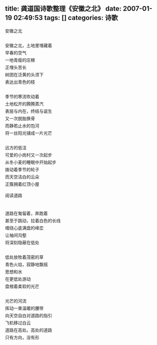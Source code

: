 title: 龚道国诗歌整理《安徽之北》
date: 2007-01-19 02:49:53
tags: []
categories: 诗歌
---
 <p style="Line-HeiGHT: 18pt; MArGin: 0cm 0cm 0pt; mso-line-height-rule: exactly">  安徽之北 </p> 
 <p style="Line-HeiGHT: 18pt; MArGin: 0cm 0cm 0pt; mso-line-height-rule: exactly"> &nbsp;</p> 
 <p style="Line-HeiGHT: 18pt; MArGin: 0cm 0cm 0pt; mso-line-height-rule: exactly">  安徽之北，土地里埋藏着</p> 
<!-- more --><p style="Line-HeiGHT: 18pt; MArGin: 0cm 0cm 0pt; mso-line-height-rule: exactly">  早春的空气</p> 
 <p style="Line-HeiGHT: 18pt; MArGin: 0cm 0cm 0pt; mso-line-height-rule: exactly">  一地青瘦的庄稼</p> 
 <p style="Line-HeiGHT: 18pt; MArGin: 0cm 0cm 0pt; mso-line-height-rule: exactly">  正埋头苦长</p> 
 <p style="Line-HeiGHT: 18pt; MArGin: 0cm 0cm 0pt; mso-line-height-rule: exactly">  树团在泛黄的头须下</p> 
 <p style="Line-HeiGHT: 18pt; MArGin: 0cm 0cm 0pt; mso-line-height-rule: exactly">  表达出青色的枝</p> 
 <p style="Line-HeiGHT: 18pt; MArGin: 0cm 0cm 0pt; mso-line-height-rule: exactly"> &nbsp;</p> 
 <p style="Line-HeiGHT: 18pt; MArGin: 0cm 0cm 0pt; mso-line-height-rule: exactly">  季节的寒流吹动着</p> 
 <p style="Line-HeiGHT: 18pt; MArGin: 0cm 0cm 0pt; mso-line-height-rule: exactly">  土地松开的腾腾蒸汽</p> 
 <p style="Line-HeiGHT: 18pt; MArGin: 0cm 0cm 0pt; mso-line-height-rule: exactly">  表层与内在，终结与诞生</p> 
 <p style="Line-HeiGHT: 18pt; MArGin: 0cm 0cm 0pt; mso-line-height-rule: exactly">  又一次脱胎换骨</p> 
 <p style="Line-HeiGHT: 18pt; MArGin: 0cm 0cm 0pt; mso-line-height-rule: exactly">  而静若止水的包河</p> 
 <p style="Line-HeiGHT: 18pt; MArGin: 0cm 0cm 0pt; mso-line-height-rule: exactly">  将一丝阳光铺成一片光芒</p> 
 <p style="Line-HeiGHT: 18pt; MArGin: 0cm 0cm 0pt; mso-line-height-rule: exactly"> &nbsp;</p> 
 <p style="Line-HeiGHT: 18pt; MArGin: 0cm 0cm 0pt; mso-line-height-rule: exactly">  远方的低洼</p> 
 <p style="Line-HeiGHT: 18pt; MArGin: 0cm 0cm 0pt; mso-line-height-rule: exactly">  可爱的小岗村又一次起步</p> 
 <p style="Line-HeiGHT: 18pt; MArGin: 0cm 0cm 0pt; mso-line-height-rule: exactly">  从冬小麦的睡眠中开始起步</p> 
 <p style="Line-HeiGHT: 18pt; MArGin: 0cm 0cm 0pt; mso-line-height-rule: exactly">  拨动着季节的轮子</p> 
 <p style="Line-HeiGHT: 18pt; MArGin: 0cm 0cm 0pt; mso-line-height-rule: exactly">  而天空洁白的云朵</p> 
 <p style="Line-HeiGHT: 18pt; MArGin: 0cm 0cm 0pt; mso-line-height-rule: exactly">  正簇拥着红顶小屋</p> 
 <p>阅读道路</p> 
 <p style="Line-HeiGHT: 18pt; MArGin: 0cm 0cm 0pt; mso-line-height-rule: exactly"> &nbsp;</p> 
 <p style="Line-HeiGHT: 18pt; MArGin: 0cm 0cm 0pt; mso-line-height-rule: exactly">  道路在匍匐着，奔跑着</p> 
 <p style="Line-HeiGHT: 18pt; MArGin: 0cm 0cm 0pt; mso-line-height-rule: exactly">  甚至于跳动，拉着白色的长线</p> 
 <p style="Line-HeiGHT: 18pt; MArGin: 0cm 0cm 0pt; mso-line-height-rule: exactly">  缠绕心底满盘的峰峦</p> 
 <p style="Line-HeiGHT: 18pt; MArGin: 0cm 0cm 0pt; mso-line-height-rule: exactly">  让袖间沟壑</p> 
 <p style="Line-HeiGHT: 18pt; MArGin: 0cm 0cm 0pt; mso-line-height-rule: exactly">  将深刻隐蔽在低处</p> 
 <p style="Line-HeiGHT: 18pt; MArGin: 0cm 0cm 0pt; mso-line-height-rule: exactly"> &nbsp;</p> 
 <p style="Line-HeiGHT: 18pt; MArGin: 0cm 0cm 0pt; mso-line-height-rule: exactly">  低处放牧着茂密的草</p> 
 <p style="Line-HeiGHT: 18pt; MArGin: 0cm 0cm 0pt; mso-line-height-rule: exactly">  青色火焰，寂静地飘摇</p> 
 <p style="Line-HeiGHT: 18pt; MArGin: 0cm 0cm 0pt; mso-line-height-rule: exactly">  思想和水</p> 
 <p style="Line-HeiGHT: 18pt; MArGin: 0cm 0cm 0pt; mso-line-height-rule: exactly">  在更低处游动</p> 
 <p style="Line-HeiGHT: 18pt; MArGin: 0cm 0cm 0pt; mso-line-height-rule: exactly">  盘根着柔软的光芒</p> 
 <p style="Line-HeiGHT: 18pt; MArGin: 0cm 0cm 0pt; mso-line-height-rule: exactly"> &nbsp;</p> 
 <p style="Line-HeiGHT: 18pt; MArGin: 0cm 0cm 0pt; mso-line-height-rule: exactly">  光芒的河流</p> 
 <p style="Line-HeiGHT: 18pt; MArGin: 0cm 0cm 0pt; mso-line-height-rule: exactly">  挥动一束温暖的腰带</p> 
 <p style="Line-HeiGHT: 18pt; MArGin: 0cm 0cm 0pt; mso-line-height-rule: exactly">  向天空自白对道路的指引</p> 
 <p style="Line-HeiGHT: 18pt; MArGin: 0cm 0cm 0pt; mso-line-height-rule: exactly">  飞机移过白云</p> 
 <p style="Line-HeiGHT: 18pt; MArGin: 0cm 0cm 0pt; mso-line-height-rule: exactly">  道路在高处。高处的道路</p> 
 <p style="Line-HeiGHT: 18pt; MArGin: 0cm 0cm 0pt; mso-line-height-rule: exactly">  只有方向，没有形</p> 
